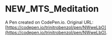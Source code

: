 # NEW_MTS_Meditation

A Pen created on CodePen.io. Original URL: [https://codepen.io/trinitrobenzol/pen/NWweLbO](https://codepen.io/trinitrobenzol/pen/NWweLbO).


